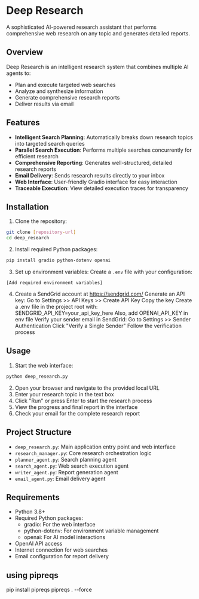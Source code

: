 # Deep Research

A sophisticated AI-powered research assistant that performs comprehensive web research on any topic and generates detailed reports.

## Overview

Deep Research is an intelligent research system that combines multiple AI agents to:
- Plan and execute targeted web searches
- Analyze and synthesize information
- Generate comprehensive research reports
- Deliver results via email

## Features

- **Intelligent Search Planning**: Automatically breaks down research topics into targeted search queries
- **Parallel Search Execution**: Performs multiple searches concurrently for efficient research
- **Comprehensive Reporting**: Generates well-structured, detailed research reports
- **Email Delivery**: Sends research results directly to your inbox
- **Web Interface**: User-friendly Gradio interface for easy interaction
- **Traceable Execution**: View detailed execution traces for transparency

## Installation

1. Clone the repository:
```bash
git clone [repository-url]
cd deep_research
```

2. Install required Python packages:
```bash
pip install gradio python-dotenv openai
```

3. Set up environment variables:
Create a `.env` file with your configuration:
```
[Add required environment variables]
```
4. Create a SendGrid account at https://sendgrid.com/
Generate an API key:
Go to Settings >> API Keys >> Create API Key
Copy the key
Create a .env file in the project root with:
SENDGRID_API_KEY=your_api_key_here
Also, add OPENAI_API_KEY in env file
Verify your sender email in SendGrid:
Go to Settings >> Sender Authentication
Click "Verify a Single Sender"
Follow the verification process

## Usage

1. Start the web interface:
```bash
python deep_research.py
```

2. Open your browser and navigate to the provided local URL
3. Enter your research topic in the text box
4. Click "Run" or press Enter to start the research process
5. View the progress and final report in the interface
6. Check your email for the complete research report

## Project Structure

- `deep_research.py`: Main application entry point and web interface
- `research_manager.py`: Core research orchestration logic
- `planner_agent.py`: Search planning agent
- `search_agent.py`: Web search execution agent
- `writer_agent.py`: Report generation agent
- `email_agent.py`: Email delivery agent

## Requirements

- Python 3.8+
- Required Python packages:
  - gradio: For the web interface
  - python-dotenv: For environment variable management
  - openai: For AI model interactions
- OpenAI API access
- Internet connection for web searches
- Email configuration for report delivery

## using pipreqs
pip install pipreqs
pipreqs . --force
